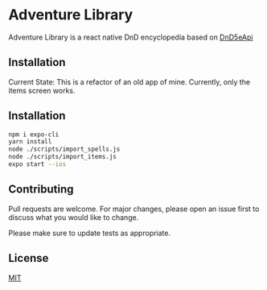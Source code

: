 # Adventure Library

Adventure Library is a react native DnD encyclopedia based on [DnD5eApi](http://dnd5eapi.co)

## Installation

Current State:
This is a refactor of an old app of mine. Currently, only the items screen works.

## Installation

```bash
npm i expo-cli
yarn install
node ./scripts/import_spells.js
node ./scripts/import_items.js
expo start --ios
```

## Contributing

Pull requests are welcome. For major changes, please open an issue first to discuss what you would like to change.

Please make sure to update tests as appropriate.

## License

[MIT](https://choosealicense.com/licenses/mit/)
